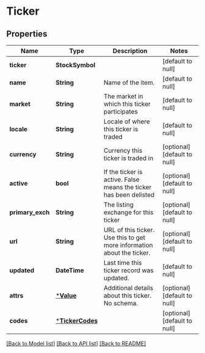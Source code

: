# Ticker

## Properties
Name | Type | Description | Notes
------------ | ------------- | ------------- | -------------
**ticker** | **StockSymbol** |  | [default to null]
**name** | **String** | Name of the item. | [default to null]
**market** | **String** | The market in which this ticker participates | [default to null]
**locale** | **String** | Locale of where this ticker is traded | [default to null]
**currency** | **String** | Currency this ticker is traded in | [optional] [default to null]
**active** | **bool** | If the ticker is active. False means the ticker has been delisted | [optional] [default to null]
**primary_exch** | **String** | The listing exchange for this ticker | [optional] [default to null]
**url** | **String** | URL of this ticker. Use this to get more information about the ticker. | [optional] [default to null]
**updated** | **DateTime<Utc>** | Last time this ticker record was updated. | [default to null]
**attrs** | [***Value**](Value.md) | Additional details about this ticker. No schema. | [optional] [default to null]
**codes** | [***TickerCodes**](Ticker_codes.md) |  | [optional] [default to null]

[[Back to Model list]](../README.md#documentation-for-models) [[Back to API list]](../README.md#documentation-for-api-endpoints) [[Back to README]](../README.md)

